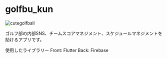 # golfbu_kun

![cutegolfball](https://github.com/Rowdife/golfbu_kun/assets/76625609/2b0c23e4-6879-4a70-b8b2-aca3f8723d6c)

ゴルフ部の内部SNS、チームスコアマネジメント、スケジュールマネジメントを助けるアプリです。


使用したライブラリー
Front: Flutter
Back: Firebase

